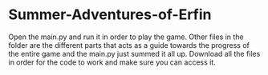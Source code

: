 # Summer-Adventures-of-Erfin
Open the main.py and run it in order to play the game.
Other files in the folder are the different parts that acts as a guide towards the progress of the entire game and the main.py just summed it all up.
Download all the files in order for the code to work and make sure you can access it.
